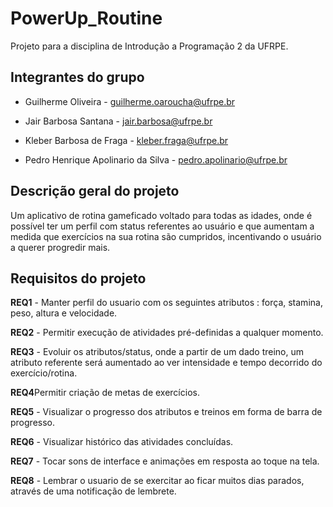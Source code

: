# PowerUp_Routine
Projeto para a disciplina de Introdução a Programação 2 da UFRPE.


## Integrantes do grupo
* Guilherme Oliveira - guilherme.oaroucha@ufrpe.br

* Jair Barbosa Santana - jair.barbosa@ufrpe.br

* Kleber Barbosa de Fraga - kleber.fraga@ufrpe.br

* Pedro Henrique Apolinario da Silva - pedro.apolinario@ufrpe.br

## Descrição  geral do projeto
  Um aplicativo de rotina gameficado voltado para todas as idades, onde é possível ter um perfil com status referentes ao usuário e que aumentam a medida que exercícios na sua rotina são cumpridos, incentivando o usuário a querer progredir mais.


## Requisitos do projeto
**REQ1** - Manter perfil do usuario com os seguintes atributos : força, stamina, peso, altura e velocidade.

**REQ2** - Permitir execução de atividades pré-definidas a qualquer momento.

**REQ3** - Evoluir os atributos/status, onde a partir de um dado treino, um atributo referente será aumentado ao ver intensidade e tempo decorrido do exercício/rotina.

**REQ4**Permitir criação de metas de exercícios.

**REQ5** - Visualizar o progresso dos atributos e treinos em forma de barra de progresso.

**REQ6** - Visualizar histórico das atividades concluídas.

**REQ7** - Tocar sons de interface e animações em resposta ao toque na tela.

**REQ8** - Lembrar o usuario de se exercitar ao ficar muitos dias parados, através de uma notificação de lembrete.
 
